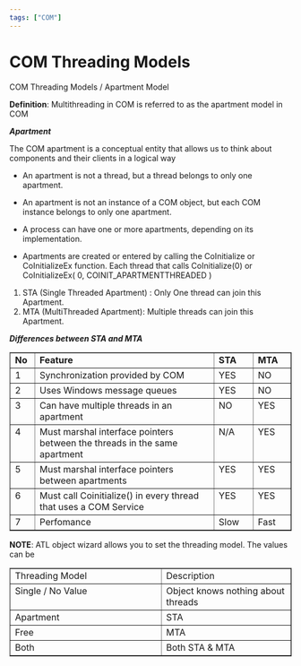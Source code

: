 ```yaml
---
tags: ["COM"]
---
```


# COM Threading Models
<!--markdownlint-disable MD013 MD029 MD036 MD024 MD033-->
COM Threading Models / Apartment Model

**Definition**: Multithreading in COM is referred to as the apartment model in COM

**_Apartment_**

The COM apartment is a conceptual entity that allows us to think about components and their clients in a logical way

- An apartment is not a thread, but a thread belongs to only one apartment.

- An apartment is not an instance of a COM object, but each COM instance belongs to only one apartment.

- A process can have one or more apartments, depending on its implementation.

- Apartments are created or entered by calling the CoInitialize or CoInitializeEx function. Each thread that calls CoInitialize(0) or CoInitializeEx( 0, COINIT\_APARTMENTTHREADED )

1. STA (Single Threaded Apartment) : Only One thread can join this Apartment.
2. MTA (MultiThreaded Apartment): Multiple threads can join this Apartment.

**_Differences between STA and MTA_**

<table border="1" cellspacing="0" cellpadding="0"><tbody><tr><td valign="top" width="33"><strong>No</strong></td><td valign="top" width="515"><strong>Feature</strong></td><td valign="top" width="72"><strong>STA</strong></td><td valign="top" width="67"><strong>MTA</strong></td></tr><tr><td valign="top" width="33">1</td><td valign="top" width="515">Synchronization provided by COM</td><td valign="top" width="72">YES</td><td valign="top" width="67">NO</td></tr><tr><td valign="top" width="33">2</td><td valign="top" width="515">Uses Windows message queues</td><td valign="top" width="72">YES</td><td valign="top" width="67">NO</td></tr><tr><td valign="top" width="33">3</td><td valign="top" width="515">Can have multiple threads in an apartment</td><td valign="top" width="72">NO</td><td valign="top" width="67">YES</td></tr><tr><td valign="top" width="33">4</td><td valign="top" width="515">Must marshal interface pointers between the threads in the same apartment</td><td valign="top" width="72">N/A</td><td valign="top" width="67">YES</td></tr><tr><td valign="top" width="33">5</td><td valign="top" width="515">Must marshal interface pointers between apartments</td><td valign="top" width="72">YES</td><td valign="top" width="67">YES</td></tr><tr><td valign="top" width="33">6</td><td valign="top" width="515">Must call Coinitialize() in every thread that uses a COM Service</td><td valign="top" width="72">YES</td><td valign="top" width="67">YES</td></tr><tr><td valign="top" width="33">7</td><td valign="top" width="515">Perfomance</td><td valign="top" width="72">Slow</td><td valign="top" width="67">Fast</td></tr></tbody></table>

**NOTE**: ATL object wizard allows you to set the threading model. The values can be

<table border="1" cellspacing="0" cellpadding="0"><tbody><tr><td valign="top" width="272">Threading Model</td><td valign="top" width="228">Description</td></tr><tr><td valign="top" width="272">Single / No Value</td><td valign="top" width="228">Object knows nothing about threads</td></tr><tr><td valign="top" width="272">Apartment</td><td valign="top" width="228">STA</td></tr><tr><td valign="top" width="272">Free</td><td valign="top" width="228">MTA</td></tr><tr><td valign="top" width="272">Both</td><td valign="top" width="228">Both STA &amp; MTA</td></tr></tbody></table>
